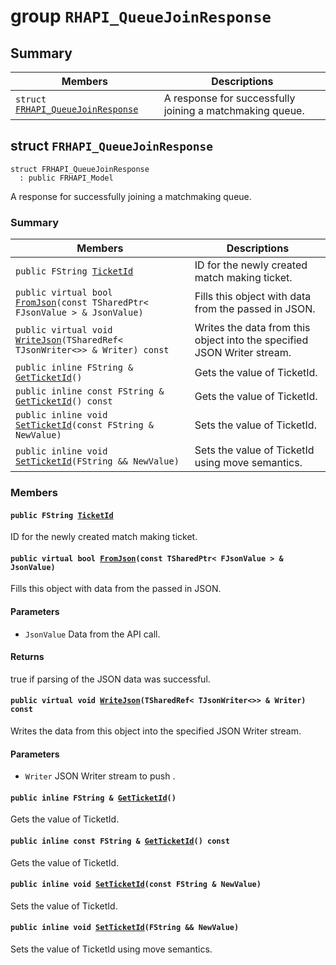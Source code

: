 # group `RHAPI_QueueJoinResponse` <a id="group__RHAPI__QueueJoinResponse"></a>

## Summary

 Members                        | Descriptions                                
--------------------------------|---------------------------------------------
`struct `[`FRHAPI_QueueJoinResponse`](#structFRHAPI__QueueJoinResponse) | A response for successfully joining a matchmaking queue.

## struct `FRHAPI_QueueJoinResponse` <a id="structFRHAPI__QueueJoinResponse"></a>

```
struct FRHAPI_QueueJoinResponse
  : public FRHAPI_Model
```

A response for successfully joining a matchmaking queue.

### Summary

 Members                        | Descriptions                                
--------------------------------|---------------------------------------------
`public FString `[`TicketId`](#structFRHAPI__QueueJoinResponse_1af954b4ff6c24fb605858abbbe004cd09) | ID for the newly created match making ticket.
`public virtual bool `[`FromJson`](#structFRHAPI__QueueJoinResponse_1a5ee6f61f890b644faa949764fecd5839)`(const TSharedPtr< FJsonValue > & JsonValue)` | Fills this object with data from the passed in JSON.
`public virtual void `[`WriteJson`](#structFRHAPI__QueueJoinResponse_1a59b4cadb023132a19d904ab1b8596cf3)`(TSharedRef< TJsonWriter<>> & Writer) const` | Writes the data from this object into the specified JSON Writer stream.
`public inline FString & `[`GetTicketId`](#structFRHAPI__QueueJoinResponse_1ab0e3d2d5d43f96c58aa1f1e49d1be733)`()` | Gets the value of TicketId.
`public inline const FString & `[`GetTicketId`](#structFRHAPI__QueueJoinResponse_1a8a65bbb1fee3afbadcc529088774aabe)`() const` | Gets the value of TicketId.
`public inline void `[`SetTicketId`](#structFRHAPI__QueueJoinResponse_1ab6782823d19d4a0613d9521013c1f0ff)`(const FString & NewValue)` | Sets the value of TicketId.
`public inline void `[`SetTicketId`](#structFRHAPI__QueueJoinResponse_1a05dedf5638833d9fe9ce533c69504b17)`(FString && NewValue)` | Sets the value of TicketId using move semantics.

### Members

#### `public FString `[`TicketId`](#structFRHAPI__QueueJoinResponse_1af954b4ff6c24fb605858abbbe004cd09) <a id="structFRHAPI__QueueJoinResponse_1af954b4ff6c24fb605858abbbe004cd09"></a>

ID for the newly created match making ticket.

#### `public virtual bool `[`FromJson`](#structFRHAPI__QueueJoinResponse_1a5ee6f61f890b644faa949764fecd5839)`(const TSharedPtr< FJsonValue > & JsonValue)` <a id="structFRHAPI__QueueJoinResponse_1a5ee6f61f890b644faa949764fecd5839"></a>

Fills this object with data from the passed in JSON.

#### Parameters
* `JsonValue` Data from the API call.

#### Returns
true if parsing of the JSON data was successful.

#### `public virtual void `[`WriteJson`](#structFRHAPI__QueueJoinResponse_1a59b4cadb023132a19d904ab1b8596cf3)`(TSharedRef< TJsonWriter<>> & Writer) const` <a id="structFRHAPI__QueueJoinResponse_1a59b4cadb023132a19d904ab1b8596cf3"></a>

Writes the data from this object into the specified JSON Writer stream.

#### Parameters
* `Writer` JSON Writer stream to push .

#### `public inline FString & `[`GetTicketId`](#structFRHAPI__QueueJoinResponse_1ab0e3d2d5d43f96c58aa1f1e49d1be733)`()` <a id="structFRHAPI__QueueJoinResponse_1ab0e3d2d5d43f96c58aa1f1e49d1be733"></a>

Gets the value of TicketId.

#### `public inline const FString & `[`GetTicketId`](#structFRHAPI__QueueJoinResponse_1a8a65bbb1fee3afbadcc529088774aabe)`() const` <a id="structFRHAPI__QueueJoinResponse_1a8a65bbb1fee3afbadcc529088774aabe"></a>

Gets the value of TicketId.

#### `public inline void `[`SetTicketId`](#structFRHAPI__QueueJoinResponse_1ab6782823d19d4a0613d9521013c1f0ff)`(const FString & NewValue)` <a id="structFRHAPI__QueueJoinResponse_1ab6782823d19d4a0613d9521013c1f0ff"></a>

Sets the value of TicketId.

#### `public inline void `[`SetTicketId`](#structFRHAPI__QueueJoinResponse_1a05dedf5638833d9fe9ce533c69504b17)`(FString && NewValue)` <a id="structFRHAPI__QueueJoinResponse_1a05dedf5638833d9fe9ce533c69504b17"></a>

Sets the value of TicketId using move semantics.

